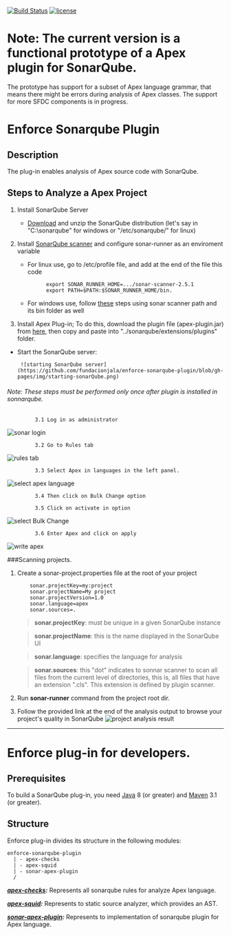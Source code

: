 [![Build Status](https://travis-ci.org/fundacionjala/enforce-sonarqube-plugin.svg)](https://travis-ci.org/fundacionjala/enforce-sonarqube-plugin) [![license](http://img.shields.io/badge/license-MIT-brightgreen.svg?style=flat)](https://github.com/fundacionjala/enforce-sonarqube-plugin/blob/master/LICENSE)

# Note: The current version is a functional prototype of a Apex plugin for SonarQube.
The prototype has support for a subset of Apex language grammar, that means there might be errors during analysis of Apex classes.
The support for more SFDC components is in progress.

# Enforce Sonarqube Plugin
## Description

The plug-in enables analysis of Apex source code with SonarQube.

## Steps to Analyze a Apex Project

1. Install SonarQube Server 
   * [Download](http://www.sonarqube.org/downloads/) and unzip the SonarQube distribution (let's say in "C:\sonarqube" for windows or "/etc/sonarqube/" for linux)
  
2. Install [SonarQube scanner](https://sonarsource.bintray.com/Distribution/sonar-scanner-cli/sonar-scanner-2.6.1.zip) and configure sonar-runner as an enviroment variable
   * For linux use, go to /etc/profile file, and add at the end of the file this code 

               export SONAR_RUNNER_HOME=.../sonar-scanner-2.5.1
               export PATH=$PATH:$SONAR_RUNNER_HOME/bin.

   * For windows use, follow [these](http://www.computerhope.com/issues/ch000549.htm) steps using sonar scanner path and its bin folder as well

3. Install Apex Plug-in; To do this, download the plugin file (apex-plugin.jar) from [here](https://bintray.com/fundacionjala/enforce/enforce-sonar-plugin/view), then copy and paste into "../sonarqube/extensions/plugins" folder.
   
 * Start the SonarQube server:

        ![starting SonarQube server](https://github.com/fundacionjala/enforce-sonarqube-plugin/blob/gh-pages/img/starting-sonarQube.png)

###### Note: These steps must be performed only once after plugin is installed in sonnarqube.
             3.1 Log in as administrator
![sonar login](https://github.com/fundacionjala/enforce-sonarqube-plugin/blob/gh-pages/img/sonar-login.png)

             3.2 Go to Rules tab
![rules tab](https://github.com/fundacionjala/enforce-sonarqube-plugin/blob/gh-pages/img/rules-tab.png)

             3.3 Select Apex in languages in the left panel.
![select apex language](https://github.com/fundacionjala/enforce-sonarqube-plugin/blob/gh-pages/img/select-apex-language.png)

             3.4 Then click on Bulk Change option

             3.5 Click on activate in option
![select Bulk Change](https://github.com/fundacionjala/enforce-sonarqube-plugin/blob/gh-pages/img/select-bulk-change.png)

             3.6 Enter Apex and click on apply
![write apex](https://github.com/fundacionjala/enforce-sonarqube-plugin/blob/gh-pages/img/write-the-languaje.png)

###Scanning projects.
1. Create a sonar-project.properties file at the root of your project

           sonar.projectKey=my:project
           sonar.projectName=My project
           sonar.projectVersion=1.0
           sonar.language=apex
           sonar.sources=.

      > **sonar.projectKey**: must be unique in a given SonarQube instance

      > **sonar.projectName**: this is the name displayed in the SonarQube UI

      > **sonar.language**: specifies the language for analysis

      > **sonar.sources**: this "dot" indicates to sonnar scanner to scan all files from the current level of directories, this is, all files that have an extension ".cls". This extension is defined by plugin scanner.

2. Run **sonar-runner** command from the project root dir.

3. Follow the provided link at the end of the analysis output to browse your project's quality in SonarQube
![project analysis result](https://github.com/fundacionjala/enforce-sonarqube-plugin/blob/gh-pages/img/project-in-sonarqube-ui.png)

---
# Enforce plug-in for developers.

## Prerequisites
To build a SonarQube plug-in, you need [Java](http://www.oracle.com/technetwork/java/javase/downloads/index.html) 8 (or greater) and [Maven](http://maven.apache.org/download.cgi) 3.1 (or greater). 

## Structure
Enforce plug-in divides its structure in the following modules:
```
enforce-sonarqube-plugin
  | - apex-checks
  | - apex-squid
  | - sonar-apex-plugin
  /
```
***[apex-checks](https://github.com/fundacionjala/enforce-sonarqube-plugin/wiki/Apex-Checks):*** Represents all sonarqube rules for analyze Apex language.

***[apex-squid](https://github.com/fundacionjala/enforce-sonarqube-plugin/wiki/Apex-Squid):*** Represents to static source analyzer, which provides an AST.

***[sonar-apex-plugin](https://github.com/fundacionjala/enforce-sonarqube-plugin/wiki/Sonar-Apex-Plugin):*** Represents to implementation of sonarqube plugin for Apex language.
